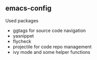 ﻿## emacs-config

Used packages

- ggtags for source code navigation
- yasnippet
- flycheck
- projectile for code repo management
- ivy mode and some helper functions

